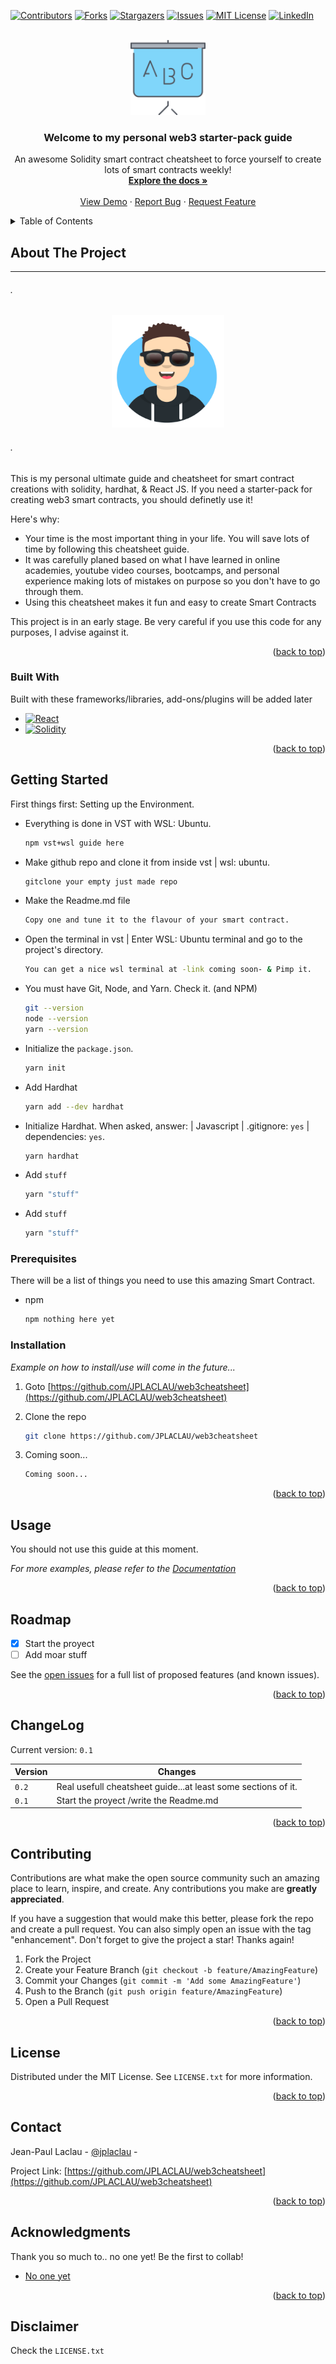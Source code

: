 <a name="readme-top"></a>

[![Contributors][contributors-shield]][contributors-url]
[![Forks][forks-shield]][forks-url]
[![Stargazers][stars-shield]][stars-url]
[![Issues][issues-shield]][issues-url]
[![MIT License][license-shield]][license-url]
[![LinkedIn][linkedin-shield]][linkedin-url]

<!-- PROJECT LOGO -->
<br />
<div align="center">
  <a href="https://github.com/JPLACLAU/web3cheatsheet">
    <img src="images/blackboard-abc-svgrepo-com.svg" alt="Logo" width="120" height="120">
  </a>

  <h3 align="center">Welcome to my personal web3 starter-pack guide</h3>

  <p align="center">
    An awesome Solidity smart contract cheatsheet to force yourself to create lots of smart contracts weekly!
    <br />
    <a href="https://github.com/JPLACLAU/web3cheatsheet"><strong>Explore the docs »</strong></a>
    <br />
    <br />
    <a href="https://github.com/JPLACLAU/web3cheatsheet">View Demo</a>
    ·
    <a href="https://github.com/JPLACLAU/web3cheatsheet/issues">Report Bug</a>
    ·
    <a href="https://github.com/JPLACLAU/web3cheatsheet/issues">Request Feature</a>
  </p>
</div>

<!-- TABLE OF CONTENTS -->
<details>
  <summary>Table of Contents</summary>
  <ol>
    <li>
      <a href="#about-the-project">About The Project</a>
      <ul>
        <li><a href="#built-with">Built With</a></li>
      </ul>
    </li>
    <li>
      <a href="#getting-started">Getting Started</a>
      <ul>
        <li><a href="#prerequisites">Prerequisites</a></li>
        <li><a href="#installation">Installation</a></li>
      </ul>
    </li>
    <li><a href="#usage">Usage</a></li>
    <li><a href="#roadmap">Roadmap</a></li>
    <li><a href="#changelog">ChangeLog</a></li>
    <li><a href="#contributing">Contributing</a></li>
    <li><a href="#license">License</a></li>
    <li><a href="#contact">Contact</a></li>
    <li><a href="#acknowledgments">Acknowledgments</a></li>  
  </ol>  
</details>  
  
<!-- ABOUT THE PROJECT -->

## About The Project

---

###### _._

  <div align="center">

  <a href="https://github.com/JPLACLAU/web3cheatsheet">  
    <img src="images/JPL-Avatar.png" alt="Wake UP Contract"    width="180" height="180">

  </a>  
    
  </div>

###### _._

This is my personal ultimate guide and cheatsheet for smart contract creations with solidity, hardhat, & React JS. If you need a starter-pack for creating web3 smart contracts, you should definetly use it!

Here's why:

- Your time is the most important thing in your life. You will save lots of time by following this cheatsheet guide.
- It was carefully planed based on what I have learned in online academies, youtube video courses, bootcamps, and personal experience making lots of mistakes on purpose so you don't have to go through them.
- Using this cheatsheet makes it fun and easy to create Smart Contracts

This project is in an early stage.
Be very careful if you use this code for any purposes, I advise against it.

<p align="right">(<a href="#readme-top">back to top</a>)</p>

### Built With

Built with these frameworks/libraries, add-ons/plugins will be added later

- [![React][react.js]][react-url]
- [![Solidity][soliditylang.org]][soliditylang-url]

<p align="right">(<a href="#readme-top">back to top</a>)</p>

<!-- GETTING STARTED -->

## Getting Started

First things first: Setting up the Environment.

- Everything is done in VST with WSL: Ubuntu.

  ```sh
  npm vst+wsl guide here
  ```

- Make github repo and clone it from inside vst | wsl: ubuntu.

  ```sh
  gitclone your empty just made repo
  ```

- Make the Readme.md file

  ```sh
  Copy one and tune it to the flavour of your smart contract.
  ```

- Open the terminal in vst | Enter WSL: Ubuntu terminal and go to the project's directory.

  ```sh
  You can get a nice wsl terminal at -link coming soon- & Pimp it.
  ```

- You must have Git, Node, and Yarn. Check it. (and NPM)

  ```sh
  git --version
  node --version
  yarn --version
  ```

- Initialize the `package.json`.

  ```sh
  yarn init
  ```

- Add Hardhat

  ```sh
  yarn add --dev hardhat
  ```

- Initialize Hardhat. When asked, answer: | Javascript | .gitignore: `yes` | dependencies: `yes`.

  ```sh
  yarn hardhat
  ```

- Add `stuff`

  ```sh
  yarn "stuff"
  ```

- Add `stuff`

  ```sh
  yarn "stuff"
  ```

### Prerequisites

There will be a list of things you need to use this amazing Smart Contract.

- npm

  ```sh
  npm nothing here yet
  ```

### Installation

_Example on how to install/use will come in the future..._

1. Goto [https://github.com/JPLACLAU/web3cheatsheet](https://github.com/JPLACLAU/web3cheatsheet)
2. Clone the repo

   ```sh
   git clone https://github.com/JPLACLAU/web3cheatsheet
   ```

3. Coming soon...
   ```sh
   Coming soon...
   ```

<p align="right">(<a href="#readme-top">back to top</a>)</p>

<!-- USAGE EXAMPLES -->

## Usage

You should not use this guide at this moment.

_For more examples, please refer to the [Documentation](https://github.com/JPLACLAU/web3cheatsheet)_

<p align="right">(<a href="#readme-top">back to top</a>)</p>

<!-- ROADMAP -->

## Roadmap

- [x] Start the proyect
- [ ] Add moar stuff

See the [open issues](https://github.com/JPLACLAU/web3cheatsheet/issues) for a full list of proposed features (and known issues).

<p align="right">(<a href="#readme-top">back to top</a>)</p>

<!-- CHANGELOG -->

## ChangeLog

Current version: `0.1`

| Version | Changes                                                       |
| ------- | ------------------------------------------------------------- |
| `0.2`   | Real usefull cheatsheet guide...at least some sections of it. |
| `0.1`   | Start the proyect /write the Readme.md                        |

<p align="right">(<a href="#readme-top">back to top</a>)</p>

<!-- CONTRIBUTING -->

## Contributing

Contributions are what make the open source community such an amazing place to learn, inspire, and create. Any contributions you make are **greatly appreciated**.

If you have a suggestion that would make this better, please fork the repo and create a pull request. You can also simply open an issue with the tag "enhancement".
Don't forget to give the project a star! Thanks again!

1. Fork the Project
2. Create your Feature Branch (`git checkout -b feature/AmazingFeature`)
3. Commit your Changes (`git commit -m 'Add some AmazingFeature'`)
4. Push to the Branch (`git push origin feature/AmazingFeature`)
5. Open a Pull Request

<p align="right">(<a href="#readme-top">back to top</a>)</p>

<!-- LICENSE -->

## License

Distributed under the MIT License. See `LICENSE.txt` for more information.

<p align="right">(<a href="#readme-top">back to top</a>)</p>

<!-- CONTACT -->

## Contact

Jean-Paul Laclau - [@jplaclau](https://www.linkedin.com/in/jplaclau/) -

Project Link: [https://github.com/JPLACLAU/web3cheatsheet](https://github.com/JPLACLAU/web3cheatsheet)

<p align="right">(<a href="#readme-top">back to top</a>)</p>

<!-- ACKNOWLEDGMENTS -->

## Acknowledgments

Thank you so much to.. no one yet! Be the first to collab!

- [No one yet](https://no-one.com)

<p align="right">(<a href="#readme-top">back to top</a>)</p>

## Disclaimer

Check the `LICENSE.txt`

<!-- MARKDOWN LINKS & IMAGES -->
<!-- Thank you so much Othneildrew for this amazing Readme template -->
<!-- https://github.com/JPLACLAU/web3cheatsheet/blob/master/README.md -->
<!-- https://www.markdownguide.org/basic-syntax/#reference-style-links -->

[contributors-shield]: https://img.shields.io/github/contributors/JPLACLAU/Best-README-Template.svg?style=for-the-badge
[contributors-url]: https://github.com/JPLACLAU/web3cheatsheet/graphs/contributors
[forks-shield]: https://img.shields.io/github/forks/JPLACLAU/Best-README-Template.svg?style=for-the-badge
[forks-url]: https://github.com/JPLACLAU/web3cheatsheet/network/members
[stars-shield]: https://img.shields.io/github/stars/JPLACLAU/Best-README-Template.svg?style=for-the-badge
[stars-url]: https://github.com/JPLACLAU/web3cheatsheet/stargazers
[issues-shield]: https://img.shields.io/github/issues/JPLACLAU/Best-README-Template.svg?style=for-the-badge
[issues-url]: https://github.com/JPLACLAU/web3cheatsheet/issues
[license-shield]: https://img.shields.io/github/license/JPLACLAU/Best-README-Template.svg?style=for-the-badge
[license-url]: https://github.com/JPLACLAU/web3cheatsheet/blob/master/LICENSE.txt
[linkedin-shield]: https://img.shields.io/badge/-LinkedIn-black.svg?style=for-the-badge&logo=linkedin&colorB=555
[linkedin-url]: https://linkedin.com/in/jplaclau
[product-screenshot]: images/screenshot.png
[next.js]: https://img.shields.io/badge/next.js-000000?style=for-the-badge&logo=nextdotjs&logoColor=white
[next-url]: https://nextjs.org/
[react.js]: https://img.shields.io/badge/React-20232A?style=for-the-badge&logo=react&logoColor=61DAFB
[react-url]: https://reactjs.org/
[vue.js]: https://img.shields.io/badge/Vue.js-35495E?style=for-the-badge&logo=vuedotjs&logoColor=4FC08D
[vue-url]: https://vuejs.org/
[angular.io]: https://img.shields.io/badge/Angular-DD0031?style=for-the-badge&logo=angular&logoColor=white
[angular-url]: https://angular.io/
[svelte.dev]: https://img.shields.io/badge/Svelte-4A4A55?style=for-the-badge&logo=svelte&logoColor=FF3E00
[svelte-url]: https://svelte.dev/
[laravel.com]: https://img.shields.io/badge/Laravel-FF2D20?style=for-the-badge&logo=laravel&logoColor=white
[laravel-url]: https://laravel.com
[bootstrap.com]: https://img.shields.io/badge/Bootstrap-563D7C?style=for-the-badge&logo=bootstrap&logoColor=white
[bootstrap-url]: https://getbootstrap.com
[jquery.com]: https://img.shields.io/badge/jQuery-0769AD?style=for-the-badge&logo=jquery&logoColor=white
[jquery-url]: https://jquery.com
[soliditylang.org]: https://img.shields.io/badge/Solidity-0769AD?style=for-the-badge&logo=Solidity&logoColor=white
[soliditylang-url]: https://soliditylang.org
